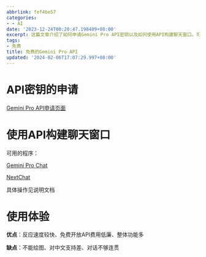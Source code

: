 ```yaml
---
abbrlink: fef4be57
categories:
- - AI
date: '2023-12-24T00:20:47.198409+08:00'
excerpt: 这篇文章介绍了如何申请Gemini Pro API密钥以及如何使用API构建聊天窗口。可用的程序有Gemini Pro Chat和NextChat，具体操作可参考说明文档。使用体验方面，优点包括反应速度较快、免费开放API、费用低廉以及功能多样化。然而，缺点包括不能绘图、对中文支持差以及对话不够连贯。
tags:
- 免费
title: 免费的Gemini Pro API
updated: '2024-02-06T17:07:29.997+08:00'
---
```

# API密钥的申请

[Gemini Pro API申请页面](https://makersuite.google.com/app/apikey)

# 使用API构建聊天窗口

可用的程序：

[Gemini Pro Chat ](https://github.com/babaohuang/GeminiProChat)

[NextChat](https://github.com/Yidadaa/ChatGPT-Next-Web)

具体操作见说明文档

# 使用体验

**优点**：反应速度较快、免费开放API费用低廉、整体功能多

**缺点**：不能绘图、对中文支持差、对话不够连贯
